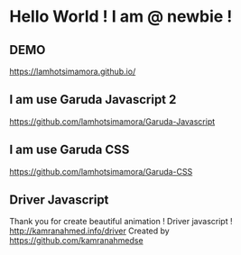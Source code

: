 # Hello World ! I am @ newbie !

## DEMO 
<a href="https://lamhotsimamora.github.io/">https://lamhotsimamora.github.io/</a>

## I am use Garuda Javascript 2 
<a href="https://github.com/lamhotsimamora/Garuda-Javascript">https://github.com/lamhotsimamora/Garuda-Javascript</a>

## I am use Garuda CSS 
<a href="https://github.com/lamhotsimamora/Garuda-CSS">https://github.com/lamhotsimamora/Garuda-CSS</a>


## Driver Javascript
Thank you for create beautiful animation ! Driver javascript ! http://kamranahmed.info/driver
Created by https://github.com/kamranahmedse